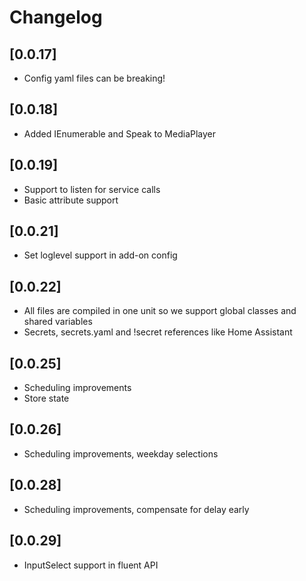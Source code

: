 # Changelog

## [0.0.17]

- Config yaml files can be breaking!

## [0.0.18]

- Added IEnumerable and Speak to MediaPlayer

## [0.0.19]

- Support to listen for service calls
- Basic attribute support

## [0.0.21]

- Set loglevel support in add-on config

## [0.0.22]

- All files are compiled in one unit so we support global classes and shared variables
- Secrets, secrets.yaml and !secret references like Home Assistant

## [0.0.25]

- Scheduling improvements
- Store state

## [0.0.26]

- Scheduling improvements, weekday selections

## [0.0.28]

- Scheduling improvements, compensate for delay early

## [0.0.29]

- InputSelect support in fluent API
